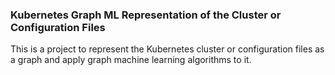 ### Kubernetes Graph ML Representation of the Cluster or Configuration Files

This is a project to represent the Kubernetes cluster or configuration files as a graph and apply graph machine learning algorithms to it.


